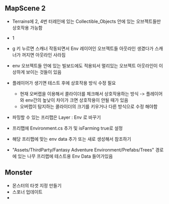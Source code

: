 MapScene 2
 - 
 - Terrains에 2, 4번 터레인에 있는 Collectible_Objects 안에 있는 오브젝트들만 상호작용 가능함
 - 1
 - g 키 누르면 스캐너 작동되면서 Env 레이어인 오브젝트들 아웃라인 생겼다가 스캐너가 꺼지면 아웃라인 사라짐
 - env 오브젝트들 안에 있는 빌보드에도 적용되서 멀리있는 오브젝트 아웃라인이 이상하게 보이는 것들이 있음
 - 플레이어가 생기면 테스트 후에 상호작용 방식 수정 필요
   - 현재 오버랩을 이용해서 콜라이더를 체크해서 상호작용하는 방식 -> 플레이어와 env간의 높낮이 차이가 크면 상호작용이 안될 때가 있음
   - 오버랩이 탐지하는 콜라이더의 크기를 키우거나 다른 방식으로 수정 해야함
   

 - 파밍할 수 있는 프리팹은 Layer : Env 로 바꾸기
 - 프리팹에 Environment.cs 추가 및 isFarming true로 설정
 - 해당 프리팹에 맞는 env data 추가 또는 새로 생성해서 참조하기


 - "Assets/ThirdParty/Fantasy Adventure Environment/Prefabs/Trees" 경로에 있는 나무 프리랩에 테스트용 Env Data 들어가있음


Monster 
 - 
 - 몬스터의 타겟 지정 만들기 
 - 스포너 업데이트 
 - 